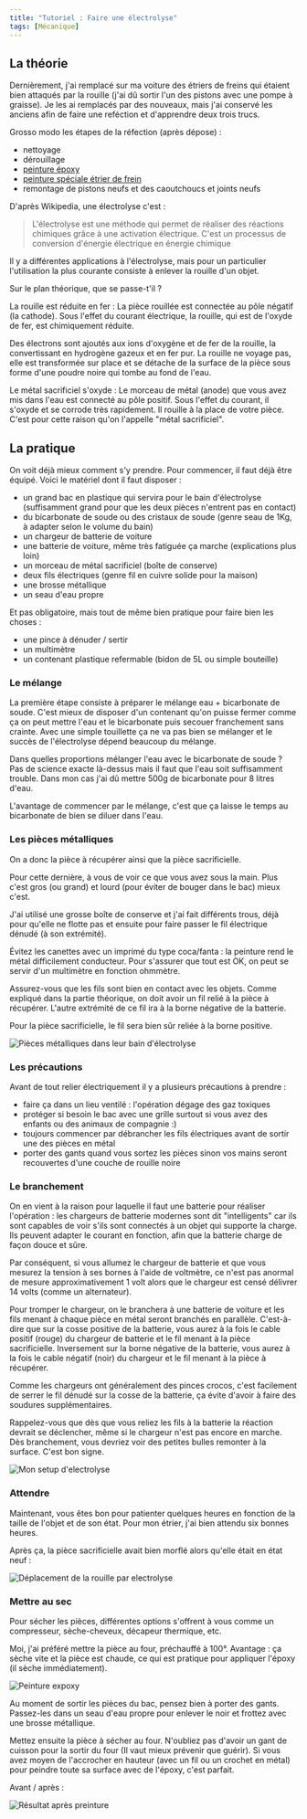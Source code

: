 ```yaml
---
title: "Tutoriel : Faire une électrolyse"
tags: [Mécanique]
---
```


## La théorie

Dernièrement, j'ai remplacé sur ma voiture des étriers de freins qui étaient bien attaqués par la rouille (j'ai dû sortir l'un des pistons avec une pompe à graisse). Je les ai remplacés par des nouveaux, mais j'ai conservé les anciens afin de faire une reféction et d'apprendre deux trois trucs.

Grosso modo les étapes de la réfection (après dépose) :

- nettoyage
- dérouillage
- [peinture époxy](https://www.amazon.fr/dp/B0BZJPQQ4H?th=1)
- [peinture spéciale étrier de frein](https://www.amazon.fr/dp/B0CDM14YWQ)
- remontage de pistons neufs et des caoutchoucs et joints neufs
 
D'après Wikipedia, une électrolyse c'est :

> L'électrolyse est une méthode qui permet de réaliser des réactions chimiques grâce à une activation électrique. C'est un processus de conversion d'énergie électrique en énergie chimique

Il y a différentes applications à l'électrolyse, mais pour un particulier l'utilisation la plus courante consiste à enlever la rouille d'un objet.

Sur le plan théorique, que se passe-t'il ?

La rouille est réduite en fer : La pièce rouillée est connectée au pôle négatif (la cathode). Sous l'effet du courant électrique, la rouille, qui est de l'oxyde de fer, est chimiquement réduite.

Des électrons sont ajoutés aux ions d'oxygène et de fer de la rouille, la convertissant en hydrogène gazeux et en fer pur. La rouille ne voyage pas, elle est transformée sur place et se détache de la surface de la pièce sous forme d'une poudre noire qui tombe au fond de l'eau.

Le métal sacrificiel s'oxyde : Le morceau de métal (anode) que vous avez mis dans l'eau est connecté au pôle positif. Sous l'effet du courant, il s'oxyde et se corrode très rapidement. Il rouille à la place de votre pièce. C'est pour cette raison qu'on l'appelle "métal sacrificiel".

## La pratique

On voit déjà mieux comment s'y prendre. Pour commencer, il faut déjà être équipé. Voici le matériel dont il faut disposer :

- un grand bac en plastique qui servira pour le bain d'électrolyse (suffisamment grand pour que les deux pièces n'entrent pas en contact)
- du bicarbonate de soude ou des cristaux de soude (genre seau de 1Kg, à adapter selon le volume du bain)
- un chargeur de batterie de voiture
- une batterie de voiture, même très fatiguée ça marche (explications plus loin)
- un morceau de métal sacrificiel (boîte de conserve)
- deux fils électriques (genre fil en cuivre solide pour la maison)
- une brosse métallique
- un seau d'eau propre

Et pas obligatoire, mais tout de même bien pratique pour faire bien les choses :

- une pince à dénuder / sertir
- un multimètre
- un contenant plastique refermable (bidon de 5L ou simple bouteille)

### Le mélange

La première étape consiste à préparer le mélange eau + bicarbonate de soude. C'est mieux de disposer d'un contenant qu'on puisse fermer comme ça on peut mettre l'eau et le bicarbonate puis secouer franchement sans crainte. Avec une simple touillette ça ne va pas bien se mélanger et le succès de l'électrolyse dépend beaucoup du mélange.

Dans quelles proportions mélanger l'eau avec le bicarbonate de soude ? Pas de science exacte là-dessus mais il faut que l'eau soit suffisamment trouble. Dans mon cas j'ai dû mettre 500g de bicarbonate pour 8 litres d'eau.

L'avantage de commencer par le mélange, c'est que ça laisse le temps au bicarbonate de bien se diluer dans l'eau.

### Les pièces métalliques

On a donc la pièce à récupérer ainsi que la pièce sacrificielle.

Pour cette dernière, à vous de voir ce que vous avez sous la main. Plus c'est gros (ou grand) et lourd (pour éviter de bouger dans le bac) mieux c'est.

J'ai utilisé une grosse boîte de conserve et j'ai fait différents trous, déjà pour qu'elle ne flotte pas et ensuite pour faire passer le fil électrique dénudé (à son extrémité).

Évitez les canettes avec un imprimé du type coca/fanta : la peinture rend le métal difficilement conducteur. Pour s'assurer que tout est OK, on peut se servir d'un multimètre en fonction ohmmètre.

Assurez-vous que les fils sont bien en contact avec les objets. Comme expliqué dans la partie théorique, on doit avoir un fil relié à la pièce à récupérer. L'autre extrémité de ce fil ira à la borne négative de la batterie.

Pour la pièce sacrificielle, le fil sera bien sûr reliée à la borne positive.

![Pièces métalliques dans leur bain d'électrolyse](/assets/img/mecanique/electrolyse_bain.jpg)


### Les précautions

Avant de tout relier électriquement il y a plusieurs précautions à prendre :

- faire ça dans un lieu ventilé : l'opération dégage des gaz toxiques
- protéger si besoin le bac avec une grille surtout si vous avez des enfants ou des animaux de compagnie :)
- toujours commencer par débrancher les fils électriques avant de sortir une des pièces en métal
- porter des gants quand vous sortez les pièces sinon vos mains seront recouvertes d'une couche de rouille noire

### Le branchement

On en vient à la raison pour laquelle il faut une batterie pour réaliser l'opération : les chargeurs de batterie modernes sont dit "intelligents" car ils sont capables de voir s'ils sont connectés à un objet qui supporte la charge. Ils peuvent adapter le courant en fonction, afin que la batterie charge de façon douce et sûre.

Par conséquent, si vous allumez le chargeur de batterie et que vous mesurez la tension à ses bornes à l'aide de voltmètre, ce n'est pas anormal de mesure approximativement 1 volt alors que le chargeur est censé délivrer 14 volts (comme un alternateur).

Pour tromper le chargeur, on le branchera à une batterie de voiture et les fils menant à chaque pièce en métal seront branchés en parallèle. C'est-à-dire que sur la cosse positive de la batterie, vous aurez à la fois le cable positif (rouge) du chargeur de batterie et le fil menant à la pièce sacrificielle. Inversement sur la borne négative de la batterie, vous aurez à la fois le cable négatif (noir) du chargeur et le fil menant à la pièce à récupérer.

Comme les chargeurs ont généralement des pinces crocos, c'est facilement de serrer le fil dénudé sur la cosse de la batterie, ça évite d'avoir à faire des soudures supplémentaires.

Rappelez-vous que dès que vous reliez les fils à la batterie la réaction devrait se déclencher, même si le chargeur n'est pas encore en marche. Dès branchement, vous devriez voir des petites bulles remonter à la surface. C'est bon signe.

![Mon setup d'electrolyse](/assets/img/mecanique/electrolyse_setup.jpg)

### Attendre

Maintenant, vous êtes bon pour patienter quelques heures en fonction de la taille de l'objet et de son état. Pour mon étrier, j'ai bien attendu six bonnes heures.

Après ça, la pièce sacrificielle avait bien morflé alors qu'elle était en état neuf :

![Déplacement de la rouille par electrolyse](/assets/img/mecanique/electrolyse_conserve.jpg)


### Mettre au sec

Pour sécher les pièces, différentes options s'offrent à vous comme un compresseur, sèche-cheveux, décapeur thermique, etc.

Moi, j'ai préféré mettre la pièce au four, préchauffé à 100°. Avantage : ça sèche vite et la pièce est chaude, ce qui est pratique pour appliquer l'époxy (il sèche immédiatement).

![Peinture expoxy](/assets/img/mecanique/electrolyse_epoxy.jpg)

Au moment de sortir les pièces du bac, pensez bien à porter des gants. Passez-les dans un seau d'eau propre pour enlever le noir et frottez avec une brosse métallique.

Mettez ensuite la pièce à sécher au four. N'oubliez pas d'avoir un gant de cuisson pour la sortir du four (Il vaut mieux prévenir que guérir). Si vous avez moyen de l'accrocher en hauteur (avec un fil ou un crochet en métal) pour peindre toute sa surface avec de l'époxy, c'est parfait.

Avant / après :

![Résultat après preinture](/assets/img/mecanique/electrolyse_avant_apres.jpg)

